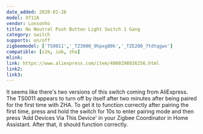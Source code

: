 ```yaml
---
date_added: 2020-01-26
model: X711A
vendor: Lonsonho
title: No Neutral Push Button Light Switch 1 Gang
category: switch
supports: on/off
zigbeemodel: ['TS0011','_TZ3000_9hpxg80k','_TZE200_7tdtqgwv']
compatible: [z2m, iob, zha]
mlink: 
link: https://www.aliexpress.com/item/4000298926256.html
link2: 
link3: 
---
```

It seems like there's two versions of this switch coming from AliExpress. The TS0011 appears to turn off by itself after two minutes after being paired for the first time with ZHA. To get it to function correctly after pairing the first time, press and hold the switch for 10s to enter pairing mode and then press 'Add Devices Via This Device' in your Zigbee Coordinator in Home Assistant. After that, it should function correctly.
